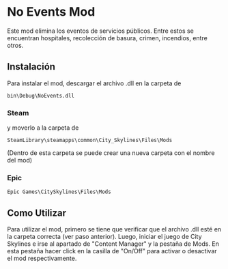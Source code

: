 # No Events Mod

Este mod elimina los eventos de servicios públicos. Entre estos se encuentran hospitales, recolección 
de basura, crimen, incendios, entre otros.

## Instalación

Para instalar el mod, descargar el archivo .dll en la carpeta de

```{bash}
bin\Debug\NoEvents.dll  
```

### Steam

y moverlo a la carpeta de

``` {bash}
SteamLibrary\steamapps\common\City_Skylines\Files\Mods
```

(Dentro de esta carpeta se puede crear una nueva carpeta con el nombre del mod)

### Epic

``` {bash}
Epic Games\CitySkylines\Files\Mods
```

## Como Utilizar

Para utilizar el mod, primero se tiene que verificar que el archivo .dll esté en la carpeta correcta
(ver paso anterior). Luego, iniciar el juego de City Skylines e irse al apartado de "Content Manager" y
la pestaña de Mods. En esta pestaña hacer click en la casilla de "On/Off" para activar o desactivar el
mod respectivamente.
